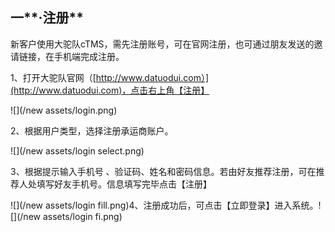 ## 一**·注册**

新客户使用大驼队cTMS，需先注册账号，可在官网注册，也可通过朋友发送的邀请链接，在手机端完成注册。

1、打开大驼队官网（[http://www.datuodui.com）](http://www.datuodui.com)，点击右上角【注册】

![](/new assets/login.png)

2、根据用户类型，选择注册承运商账户。

![](/new assets/login select.png)

3、根据提示输入手机号 、验证码、姓名和密码信息。若由好友推荐注册，可在推荐人处填写好友手机号。信息填写完毕点击【注册】

![](/new assets/login fill.png)4、注册成功后，可点击【立即登录】进入系统。![](/new assets/login fi.png)



